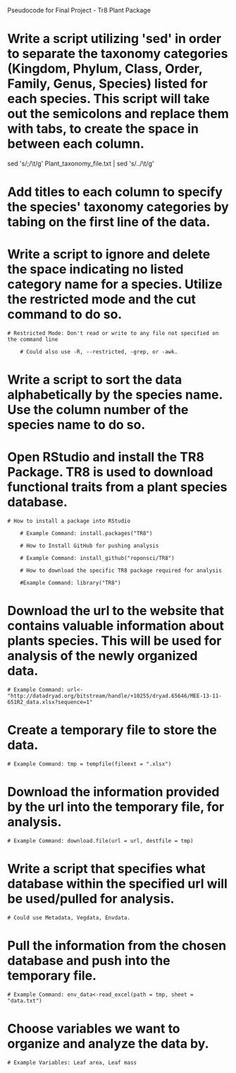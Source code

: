 Pseudocode for Final Project - Tr8 Plant Package

# Write a script utilizing 'sed' in order to separate the taxonomy categories (Kingdom, Phylum, Class, Order, Family, Genus, Species) listed for each species. This script will take out the semicolons and replace them with tabs, to create the space in between each column.

sed 's/;/\t/g' Plant_taxonomy_file.txt | sed 's/\.\./\t/g'

# Add titles to each column to specify the species' taxonomy categories by tabing on the first line of the data.

# Write a script to ignore and delete the space indicating no listed category name for a species. Utilize the restricted mode and the cut command to do so.

	# Restricted Mode: Don't read or write to any file not specified on the command line

		# Could also use -R, --restricted, -grep, or -awk.

# Write a script to sort the data alphabetically by the species name. Use the column number of the species name to do so.


# Open RStudio and install the TR8 Package. TR8 is used to download functional traits from a plant species database.

	# How to install a package into RStudio

		# Example Command: install.packages("TR8")

        # How to Install GitHub for pushing analysis

		# Example Command: install_github("roponsci/TR8")

        # How to download the specific TR8 package required for analysis

		#Example Command: library("TR8")

# Download the url to the website that contains valuable information about plants species. This will be used for analysis of the newly organized data.

	# Example Command: url<-"http://datadryad.org/bitstream/handle/+10255/dryad.65646/MEE-13-11-651R2_data.xlsx?sequence=1"

# Create a temporary file to store the data.

	# Example Command: tmp = tempfile(fileext = ".xlsx")

# Download the information provided by the url into the temporary file, for analysis.

	# Example Command: download.file(url = url, destfile = tmp)

# Write a script that specifies what database within the specified url will be used/pulled for analysis.

	# Could use Metadata, Vegdata, Envdata.

# Pull the information from the chosen database and push into the temporary file.

	# Example Command: env_data<-read_excel(path = tmp, sheet = "data.txt")       

# Choose variables we want to organize and analyze the data by.

	# Example Variables: Leaf area, Leaf mass


